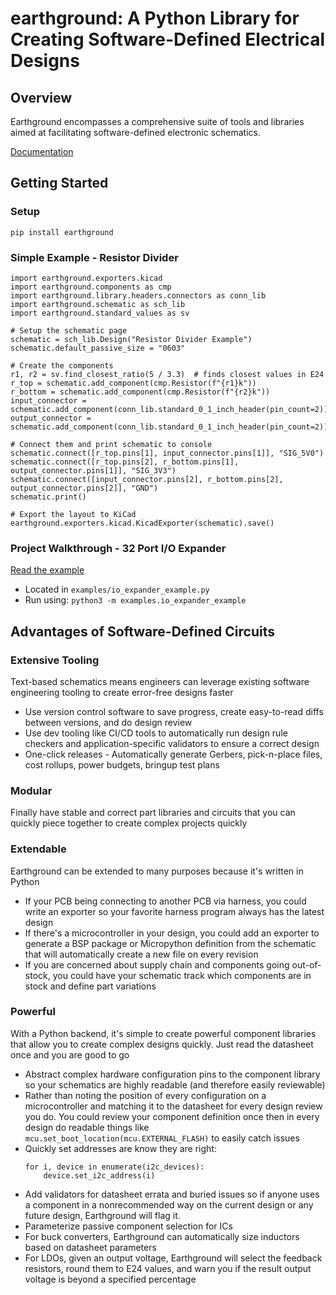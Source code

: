 # earthground: A Python Library for Creating Software-Defined Electrical Designs

## Overview
Earthground encompasses a comprehensive suite of tools and libraries aimed at facilitating software-defined electronic schematics.

[Documentation](https://earthground.readthedocs.io/en/latest/)

## Getting Started
### Setup
```
pip install earthground
```

### Simple Example - Resistor Divider

```
import earthground.exporters.kicad
import earthground.components as cmp
import earthground.library.headers.connectors as conn_lib
import earthground.schematic as sch_lib
import earthground.standard_values as sv

# Setup the schematic page
schematic = sch_lib.Design("Resistor Divider Example")
schematic.default_passive_size = "0603"

# Create the components
r1, r2 = sv.find_closest_ratio(5 / 3.3)  # finds closest values in E24
r_top = schematic.add_component(cmp.Resistor(f"{r1}k"))
r_bottom = schematic.add_component(cmp.Resistor(f"{r2}k"))
input_connector = schematic.add_component(conn_lib.standard_0_1_inch_header(pin_count=2))
output_connector = schematic.add_component(conn_lib.standard_0_1_inch_header(pin_count=2))

# Connect them and print schematic to console
schematic.connect([r_top.pins[1], input_connector.pins[1]], "SIG_5V0")
schematic.connect([r_top.pins[2], r_bottom.pins[1], output_connector.pins[1]], "SIG_3V3")
schematic.connect([input_connector.pins[2], r_bottom.pins[2], output_connector.pins[2]], "GND")
schematic.print()

# Export the layout to KiCad
earthground.exporters.kicad.KicadExporter(schematic).save()
```

### Project Walkthrough - 32 Port I/O Expander

[Read the example](https://github.com/esophagoose/earthground/tree/main/examples)
- Located in ``examples/io_expander_example.py``
- Run using: ``python3 -m examples.io_expander_example``


## Advantages of Software-Defined Circuits
### Extensive Tooling
Text-based schematics means engineers can leverage existing software engineering tooling to create error-free designs faster
- Use version control software to save progress, create easy-to-read diffs between versions, and do design review
- Use dev tooling like CI/CD tools to automatically run design rule checkers and application-specific validators to ensure a correct design
- One-click releases - Automatically generate Gerbers, pick-n-place files, cost rollups, power budgets, bringup test plans
### Modular
Finally have stable and correct part libraries and circuits that you can quickly piece together to create complex projects quickly
### Extendable
Earthground can be extended to many purposes because it's written in Python
- If your PCB being connecting to another PCB via harness, you could write an exporter so your favorite harness program always has the latest design
- If there's a microcontroller in your design, you could add an exporter to generate a BSP package or Micropython definition from the schematic that will automatically create a new file on every revision
- If you are concerned about supply chain and components going out-of-stock, you could have your schematic track which components are in stock and define part variations
### Powerful
With a Python backend, it's simple to create powerful component libraries that allow you to create complex designs quickly. Just read the datasheet once and you are good to go
- Abstract complex hardware configuration pins to the component library so your schematics are highly readable (and therefore easily reviewable)
- Rather than noting the position of every configuration on a microcontroller and matching it to the datasheet for every design review you do. You could review your component definition once then in every design do readable things like `mcu.set_boot_location(mcu.EXTERNAL_FLASH)` to easily catch issues
- Quickly set addresses are know they are right:
    ```
    for i, device in enumerate(i2c_devices):
        device.set_i2c_address(i)
    ```
- Add validators for datasheet errata and buried issues so if anyone uses a component in a nonrecommended way on the current design or any future design, Earthground will flag it.
- Parameterize passive component selection for ICs
- For buck converters, Earthground can automatically size inductors based on datasheet parameters
- For LDOs, given an output voltage, Earthground will select the feedback resistors, round them to E24 values, and warn you if the result output voltage is beyond a specified percentage


